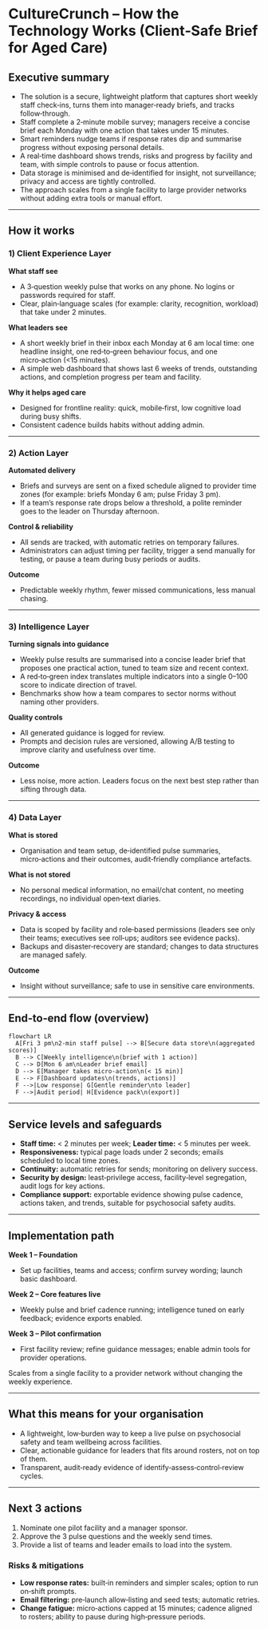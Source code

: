 # CultureCrunch – How the Technology Works (Client‑Safe Brief for Aged Care)

## Executive summary
- The solution is a secure, lightweight platform that captures short weekly staff check‑ins, turns them into manager‑ready briefs, and tracks follow‑through.
- Staff complete a 2‑minute mobile survey; managers receive a concise brief each Monday with one action that takes under 15 minutes.
- Smart reminders nudge teams if response rates dip and summarise progress without exposing personal details.
- A real‑time dashboard shows trends, risks and progress by facility and team, with simple controls to pause or focus attention.
- Data storage is minimised and de‑identified for insight, not surveillance; privacy and access are tightly controlled.
- The approach scales from a single facility to large provider networks without adding extra tools or manual effort.

---

## How it works

### 1) Client Experience Layer
**What staff see**
- A 3‑question weekly pulse that works on any phone. No logins or passwords required for staff.
- Clear, plain‑language scales (for example: clarity, recognition, workload) that take under 2 minutes.

**What leaders see**
- A short weekly brief in their inbox each Monday at 6 am local time: one headline insight, one red‑to‑green behaviour focus, and one micro‑action (<15 minutes).
- A simple web dashboard that shows last 6 weeks of trends, outstanding actions, and completion progress per team and facility.

**Why it helps aged care**
- Designed for frontline reality: quick, mobile‑first, low cognitive load during busy shifts.
- Consistent cadence builds habits without adding admin.

---

### 2) Action Layer
**Automated delivery**
- Briefs and surveys are sent on a fixed schedule aligned to provider time zones (for example: briefs Monday 6 am; pulse Friday 3 pm).
- If a team’s response rate drops below a threshold, a polite reminder goes to the leader on Thursday afternoon.

**Control & reliability**
- All sends are tracked, with automatic retries on temporary failures.
- Administrators can adjust timing per facility, trigger a send manually for testing, or pause a team during busy periods or audits.

**Outcome**
- Predictable weekly rhythm, fewer missed communications, less manual chasing.

---

### 3) Intelligence Layer
**Turning signals into guidance**
- Weekly pulse results are summarised into a concise leader brief that proposes one practical action, tuned to team size and recent context.
- A red‑to‑green index translates multiple indicators into a single 0–100 score to indicate direction of travel.
- Benchmarks show how a team compares to sector norms without naming other providers.

**Quality controls**
- All generated guidance is logged for review.
- Prompts and decision rules are versioned, allowing A/B testing to improve clarity and usefulness over time.

**Outcome**
- Less noise, more action. Leaders focus on the next best step rather than sifting through data.

---

### 4) Data Layer
**What is stored**
- Organisation and team setup, de‑identified pulse summaries, micro‑actions and their outcomes, audit‑friendly compliance artefacts.

**What is not stored**
- No personal medical information, no email/chat content, no meeting recordings, no individual open‑text diaries.

**Privacy & access**
- Data is scoped by facility and role‑based permissions (leaders see only their teams; executives see roll‑ups; auditors see evidence packs).
- Backups and disaster‑recovery are standard; changes to data structures are managed safely.

**Outcome**
- Insight without surveillance; safe to use in sensitive care environments.

---

## End‑to‑end flow (overview)
```mermaid
flowchart LR
  A[Fri 3 pm\n2‑min staff pulse] --> B[Secure data store\n(aggregated scores)]
  B --> C[Weekly intelligence\n(brief with 1 action)]
  C --> D[Mon 6 am\nLeader brief email]
  D --> E[Manager takes micro‑action\n(< 15 min)]
  E --> F[Dashboard updates\n(trends, actions)]
  F -->|Low response| G[Gentle reminder\nto leader]
  F -->|Audit period| H[Evidence pack\n(export)]
```

---

## Service levels and safeguards
- **Staff time:** < 2 minutes per week; **Leader time:** < 5 minutes per week.
- **Responsiveness:** typical page loads under 2 seconds; emails scheduled to local time zones.
- **Continuity:** automatic retries for sends; monitoring on delivery success.
- **Security by design:** least‑privilege access, facility‑level segregation, audit logs for key actions.
- **Compliance support:** exportable evidence showing pulse cadence, actions taken, and trends, suitable for psychosocial safety audits.

---

## Implementation path
**Week 1 – Foundation**
- Set up facilities, teams and access; confirm survey wording; launch basic dashboard.

**Week 2 – Core features live**
- Weekly pulse and brief cadence running; intelligence tuned on early feedback; evidence exports enabled.

**Week 3 – Pilot confirmation**
- First facility review; refine guidance messages; enable admin tools for provider operations.

Scales from a single facility to a provider network without changing the weekly experience.

---

## What this means for your organisation
- A lightweight, low‑burden way to keep a live pulse on psychosocial safety and team wellbeing across facilities.
- Clear, actionable guidance for leaders that fits around rosters, not on top of them.
- Transparent, audit‑ready evidence of identify‑assess‑control‑review cycles.

---

## Next 3 actions
1) Nominate one pilot facility and a manager sponsor.
2) Approve the 3 pulse questions and the weekly send times.
3) Provide a list of teams and leader emails to load into the system.

### Risks & mitigations
- **Low response rates:** built‑in reminders and simpler scales; option to run on‑shift prompts.
- **Email filtering:** pre‑launch allow‑listing and seed tests; automatic retries.
- **Change fatigue:** micro‑actions capped at 15 minutes; cadence aligned to rosters; ability to pause during high‑pressure periods.

